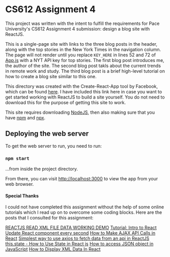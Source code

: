 # CS612 Assignment 4

This project was written with the intent to fulfill the requirements for Pace University's CS612 Assignment 4 submission: design a blog site with ReactJS.

This is a single-page site with links to the three blog posts in the header, along with the top stories in the New York Times in the navigation column. The page will not render until you replace ```KEY_HERE``` in lines 52 and 72 of [App.js](src/App.js) with a NYT API key for top stories. The first blog post introduces me, the author of the site. The second blog post takls about the current trends in remote work and study. The third blog post is a brief high-level tutorial on how to create a blog site similar to this one.

This directory was created with the Create-React-App tool by Facebook, which can be found [here](https://github.com/facebook/create-react-app). I have included this link here in case you want to get started working with ReactJS to build a site yourself. You do not need to download this for the purpose of getting this site to work.

This site requires downloading [NodeJS](https://nodejs.org/en/download/), then also making sure that you have [npm](https://docs.npmjs.com/downloading-and-installing-node-js-and-npm) and [npx](https://www.npmjs.com/package/npx).

## Deploying the web server

To get the web server to run, you need to run:

### `npm start`

...from inside the project directory.

From there, you can visit [http://localhost:3000](http://localhost:3000) to view the app from your web browser.


#### Special Thanks
I could not have completed this assignment without the help of some online tutorials which I read up on to overcome some coding blocks. Here are the posts that I consulted for this assignment:

[REACTJS READ XML FILE DATA WORKING DEMO](https://therichpost.com/reactjs-read-xml-file-data-working-demo/)
[Tutorial: Intro to React](https://reactjs.org/tutorial/tutorial.html)
[Update React component every second](https://www.querythreads.com/update-react-component-every-second/)
[How to Make AJAX API Calls in React](https://itnext.io/how-to-make-ajax-api-calls-in-react-8ee7b8ee539d)
[Simplest way to use axios to fetch data from an api in ReactJS](https://medium.com/how-to-react/simplest-way-to-use-axios-to-fetch-data-from-an-api-in-reactjs-cd9af9d7230)
[this.state - How to Use State in React js](https://www.iamtimsmith.com/blog/this-state-how-to-use-state-in-react)
[How to access JSON object in JavaScript](https://mkyong.com/javascript/how-to-access-json-object-in-javascript/)
[How to Display XML Data In React](https://www.pluralsight.com/guides/how-to-display-xml-data-using-reactjs)
